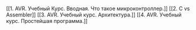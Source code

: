 [[1. AVR. Учебный Курс. Вводная. Что такое микроконтроллер.]]
[[2. C vs Assembler]]
[[3. AVR. Учебный курс. Архитектура.]]
[[4. AVR. Учебный курс. Простейшая программа.]]

